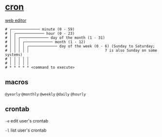 # [cron](https://en.wikipedia.org/wiki/Cron)

[web editor](https://crontab.guru/)

```cron
# ┌───────────── minute (0 - 59)
# │ ┌───────────── hour (0 - 23)
# │ │ ┌───────────── day of the month (1 - 31)
# │ │ │ ┌───────────── month (1 - 12)
# │ │ │ │ ┌───────────── day of the week (0 - 6) (Sunday to Saturday;
# │ │ │ │ │                                   7 is also Sunday on some systems)
# │ │ │ │ │
# │ │ │ │ │
# * * * * * <command to execute>
```

## macros

`@yearly` `@monthly` `@weekly` `@daily` `@hourly`

## crontab

`-e` edit user's crontab

`-l` list user's crontab
